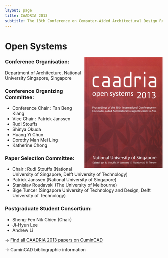 ```yaml
---
layout: page
title: CAADRIA 2013
subtitle: The 18th Conference on Computer-Aided Architectural Design Research in Asia. May 15-18, 2013. Singapore.
---
```


# Open Systems

<img src="./caadria_cover_2013.jpg" width="250" align="right" />

### Conference Organisation:
Department of Architecture, National University Singapore, Singapore

### Conference Organizing Committee:
* Conference Chair : Tan Beng Kiang
* Vice Chair : Patrick Janssen
* Rudi Stouffs
* Shinya Okuda
* Huang Yi Chun
* Dorothy Man Mei Ling
* Katherine Chong

### Paper Selection Committee:
* Chair : Rudi Stouffs (National University of Singapore, Delft University of Technology)
* Patrick Janssen (National University of Singapore)
* Stanislav Roudavski (The University of Melbourne)
* Bige Tuncer (Singapore University of Technology and Design, Delft University of Technology)

### Postgraduate Student Consortium:
* Sheng-Fen Nik Chien (Chair)
* Ji-Hyun Lee
* Andrew Li

&rarr; [Find all CAADRIA 2013 papers on CuminCAD](http://papers.cumincad.org/cgi-bin/works/Search?search=series%3ACAADRIA+year%3A2013)

&rarr; CuminCAD bibliographic information
